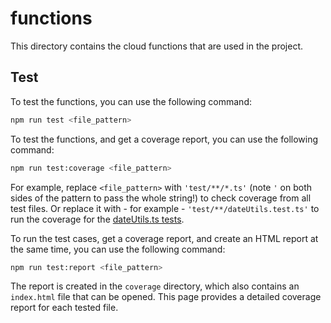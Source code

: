 # functions

This directory contains the cloud functions that are used in the project.

## Test

To test the functions, you can use the following command:

```bash
npm run test <file_pattern>
```

To test the functions, and get a coverage report, you can use the following command:

```bash
npm run test:coverage <file_pattern>
```

For example, replace `<file_pattern>` with `'test/**/*.ts'` (note `'` on both sides of the pattern to pass the whole string!) to check coverage from all test files. Or replace it with - for example - `'test/**/dateUtils.test.ts'` to run the coverage for the [dateUtils.ts tests](./test/utils/dateUtils.test.ts).

To run the test cases, get a coverage report, and create an HTML report at the same time, you can use the following command:

```bash
npm run test:report <file_pattern>
```

The report is created in the `coverage` directory, which also contains an `index.html` file that can be opened. This page provides a detailed coverage report for each tested file.
